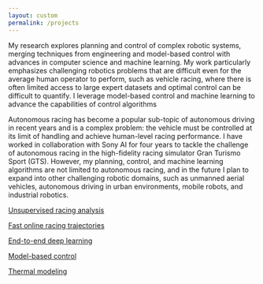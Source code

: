 ```yaml
---
layout: custom
permalink: /projects
---
```



My research explores planning and control of complex robotic systems, merging techniques from
engineering and model-based control with advances in computer science and machine learning. My
work particularly emphasizes challenging robotics problems that are difficult even for the average
human operator to perform, such as vehicle racing, where there is often limited access to large expert
datasets and optimal control can be difficult to quantify. I leverage model-based control and machine
learning to advance the capabilities of control algorithms




Autonomous racing has become a popular sub-topic of autonomous driving in recent years and is a complex problem: the vehicle must be controlled at its limit of handling and achieve human-level racing performance. I have worked in collaboration with Sony AI for four years to tackle the challenge of autonomous racing in the  high-fidelity racing simulator Gran Turismo Sport (GTS). However, my planning, control, and machine learning algorithms are not limited to autonomous racing, and in the future I plan to expand into other challenging robotic domains, such as unmanned aerial vehicles, autonomous driving in urban environments, mobile robots, and industrial robotics.

[Unsupervised racing analysis](./projects/hdphmm.html)

[Fast online racing trajectories](./projects/dmp.html)

[End-to-end deep learning](./projects/gail.html)

[Model-based control](./projects/mpc.html)

[Thermal modeling](./projects/microCHP.html)






